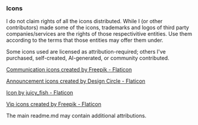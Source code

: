 ### Icons

I do not claim rights of all the icons distributed. While I (or other contributors) made some of the icons, trademarks and logos of third party companies/services are the rights of those respectivitive entities. Use them according to the terms that those entities may offer them under.

Some icons used are licensed as attribution-required; others I've purchased, self-created, AI-generated, or community contributed.

<a href="https://www.flaticon.com/free-icon/chat_4897061" title="communication icons" target="_blank">Communication icons created by Freepik - Flaticon</a>

<a href="https://www.flaticon.com/free-icon/announcement_7655679" title="announcement icons" target="_blank">Announcement icons created by Design Circle - Flaticon</a>

<a href="https://www.flaticon.com/free-icon/chatbot_10817282" target="_blank">Icon by juicy_fish - Flaticon</a>

<a href="https://www.flaticon.com/free-icon/vip_2678297" target="_blank" title="vip icons">Vip icons created by Freepik - Flaticon</a>


The main readme.md may contain additional attributions.